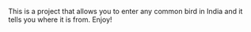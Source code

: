 This is a project that allows you to enter any common bird in India and it tells you where it is from. Enjoy!
